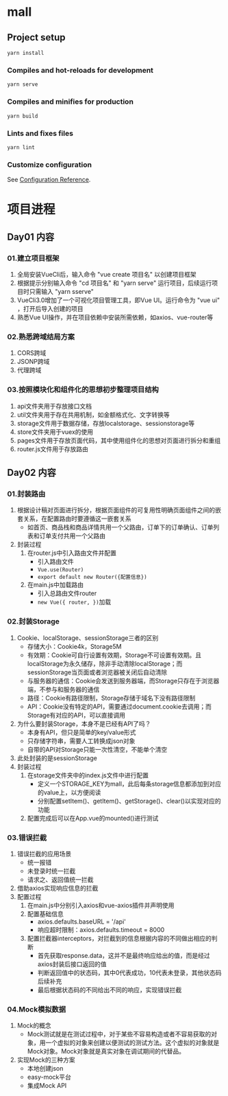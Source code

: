 # mall

## Project setup
```
yarn install
```

### Compiles and hot-reloads for development
```
yarn serve
```

### Compiles and minifies for production
```
yarn build
```

### Lints and fixes files
```
yarn lint
```

### Customize configuration
See [Configuration Reference](https://cli.vuejs.org/config/).

# 项目进程

## Day01 内容

### 01.建立项目框架

1. 全局安装VueCli后，输入命令 "vue create 项目名" 以创建项目框架
2. 根据提示分别输入命令 "cd 项目名" 和 "yarn serve" 运行项目，后续运行项目时只需输入 "yarn sserve"
3. VueCli3.0增加了一个可视化项目管理工具，即Vue UI。运行命令为 "vue ui" ，打开后导入创建的项目
4. 熟悉Vue UI操作，并在项目依赖中安装所需依赖，如axios、vue-router等

### 02.熟悉跨域结局方案

1. CORS跨域
2. JSONP跨域
3. 代理跨域

### 03.按照模块化和组件化的思想初步整理项目结构

1. api文件夹用于存放接口文档
2. util文件夹用于存在共用机制，如金额格式化、文字转换等
3. storage文件用于数据存储，存放localstorage、sessionstorage等
4. store文件夹用于vuex的使用
5. pages文件用于存放页面代码，其中使用组件化的思想对页面进行拆分和重组
6. router.js文件用于存放路由

## Day02 内容

### 01.封装路由

1. 根据设计稿对页面进行拆分，根据页面组件的可复用性明确页面组件之间的嵌套关系，在配置路由时要遵循这一嵌套关系
    * 如首页、商品栈和商品详情共用一个父路由，订单下的订单确认、订单列表和订单支付共用一个父路由
2. 封装过程
    1. 在router.js中引入路由文件并配置
        * 引入路由文件
        * ` Vue.use(Router) `
        * ` export default new Router({配置信息}) `
    2. 在main.js中加载路由
        * 引入总路由文件router
        * ` new Vue({ router, }) `加载

### 02.封装Storage

1. Cookie、localStorage、sessionStorage三者的区别
    * 存储大小：Cookie4k，Storage5M
    * 有效期：Cookie可自行设置有效期，Storage不可设置有效期。且localStorage为永久储存，除非手动清除localStorage；而sessionStorage当页面或者浏览器被关闭后自动清除
    * 与服务器的通信：Cookie会发送到服务器端，而Storage只存在于浏览器端，不参与和服务器的通信
    * 路径：Cookie有路径限制，Storage存储于域名下没有路径限制
    * API：Cookie没有特定的API，需要通过document.cookie去调用；而Storage有对应的API，可以直接调用
2. 为什么要封装Storage，本身不是已经有API了吗？
    * 本身有API，但只是简单的key/value形式
    * 只存储字符串，需要人工转换成json对象
    * 自带的API对Storage只能一次性清空，不能单个清空
3. 此处封装的是sessionStorage
4. 封装过程
    1. 在storage文件夹中的index.js文件中进行配置
        * 定义一个STORAGE_KEY为mall，此后每条storage信息都添加到对应的value上，以方便阅读
        * 分别配置setItem()、getItem()、getStorage()、clear()以实现对应的功能
    2. 配置完成后可以在App.vue的mounted()进行测试

### 03.错误拦截

1. 错误拦截的应用场景
    * 统一报错
    * 未登录时统一拦截
    * 请求之、返回值统一拦截
2. 借助axios实现响应信息的拦截
3. 配置过程
    1. 在main.js中分别引入axios和vue-axios插件并声明使用
    2. 配置基础信息
        * axios.defaults.baseURL = '/api'
        * 响应超时限制：axios.defaults.timeout = 8000
    3. 配置拦截器interceptors，对拦截到的信息根据内容的不同做出相应的判断
        * 首先获取response.data，这并不是最终响应给出的值，而是经过axios封装后接口返回的值
        * 判断返回值中的状态码，其中0代表成功，10代表未登录，其他状态码后续补充
        * 最后根据状态码的不同给出不同的响应，实现错误拦截

### 04.Mock模拟数据
1. Mock的概念
    * Mock测试就是在测试过程中，对于某些不容易构造或者不容易获取的对象，用一个虚拟的对象来创建以便测试的测试方法。这个虚拟的对象就是Mock对象。Mock对象就是真实对象在调试期间的代替品。
2. 实现Mock的三种方案
    * 本地创建json
    * easy-mock平台
    * 集成Mock API
